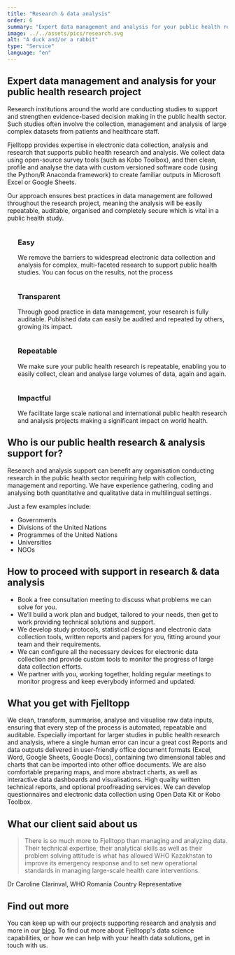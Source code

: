 ```yaml
---
title: "Research & data analysis"
order: 6
summary: "Expert data management and analysis for your public health research project."
image: ../../assets/pics/research.svg
alt: "A duck and/or a rabbit"
type: "Service"
language: "en"
---
```


## Expert data management and analysis for your public health research project

Research institutions around the world are conducting studies to support and strengthen evidence-based decision making in the public health sector. Such studies often involve the collection, management and analysis of large complex datasets from patients and healthcare staff.

Fjelltopp provides expertise in electronic data collection, analysis and research that supports public health research and analysis. We collect data using open-source survey tools (such as Kobo Toolbox), and then clean, profile and analyse the data with custom versioned software code (using the Python/R Anaconda framework) to create familiar outputs in Microsoft Excel or Google Sheets.

Our approach ensures best practices in data management are followed throughout the research project, meaning the analysis will be easily repeatable, auditable, organised and completely secure which is vital in a public health study.

<ul class="columns-2 text-center" style="list-style-type: none;">
    <li class="break-inside-avoid">
        <Image class="place-self-center" src="/fjelltopp-astro/src/assets/icons/clipboard.png" alt="" />
        <h3>Easy</h3>
        <p>We remove the barriers to widespread electronic data collection and analysis for complex, multi-faceted research to support public health studies. You can focus on the results, not the process</p>
    </li>
    <li class="break-inside-avoid">
        <Image class="place-self-center" src="/fjelltopp-astro/src/assets/icons/check.png" alt="" />
        <h3>Transparent</h3>
        <p>Through good practice in data management, your research is fully auditable. Published data can easily be audited and repeated by others, growing its impact.</p>
    </li>
    <li class="break-inside-avoid">
        <Image class="place-self-center" src="/fjelltopp-astro/src/assets/icons/recycle.png" alt="" />
        <h3>Repeatable</h3>
        <p>We make sure your public health research is repeatable, enabling you to easily collect, clean and analyse large volumes of data, again and again.</p>
    </li>
    <li class="break-inside-avoid">
        <Image class="place-self-center" src="/fjelltopp-astro/src/assets/icons/world.png" alt="" />
        <h3>Impactful</h3>
        <p>We facilitate large scale national and international public health research and analysis projects making a significant impact on world health.</p>
    </li>
</ul>

## Who is our public health research & analysis support for?

Research and analysis support can benefit any organisation conducting research in the public health sector requiring help with collection, management and reporting. We have experience gathering, coding and analysing both quantitative and qualitative data in multilingual settings.

Just a few examples include:

- Governments
- Divisions of the United Nations
- Programmes of the United Nations
- Universities
- NGOs

## How to proceed with support in research & data analysis

- Book a free consultation meeting to discuss what problems we can solve for you.
- We’ll build a work plan and budget, tailored to your needs, then get to work providing technical solutions and support.
- We develop study protocols, statistical designs and electronic data collection tools, written reports and papers for you, fitting around your team and their requirements.
- We can configure all the necessary devices for electronic data collection and provide custom tools to monitor the progress of large data collection efforts.
- We partner with you, working together, holding regular meetings to monitor progress and keep everybody informed and updated.

## What you get with Fjelltopp

We clean, transform, summarise, analyse and visualise raw data inputs, ensuring that every step of the process is automated, repeatable and auditable. Especially important for larger studies in public health research and analysis, where a single human error can incur a great cost
Reports and data outputs delivered in user-friendly office document formats (Excel, Word, Google Sheets, Google Docs), containing two dimensional tables and charts that can be imported into other office documents.
We are also comfortable preparing maps, and more abstract charts, as well as interactive data dashboards and visualisations.
High quality written technical reports, and optional proofreading services.
We can develop questionnaires and electronic data collection using Open Data Kit or Kobo Toolbox.

## What our client said about us

> There is so much more to Fjelltopp than managing and analyzing data. Their technical expertise, their analytical skills as well as their problem solving attitude is what has allowed WHO Kazakhstan to improve its emergency response and to set new operational standards in managing large-scale health care interventions.

Dr Caroline Clarinval, WHO Romania Country Representative

## Find out more

You can keep up with our projects supporting research and analysis and more in our [blog](/fjelltopp-astro/articles). To find out more about Fjelltopp's data science capabilities, or how we can help with your health data solutions, get in touch with us.
